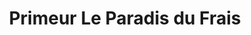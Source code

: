 ---
title: "Primeur Le Paradis du Frais"
url: /eysines/primeur-le-paradis-du-frais/
shop: Gemüse & Obst
---